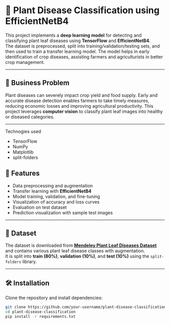 # 🌱 Plant Disease Classification using EfficientNetB4

This project implements a **deep learning model** for detecting and classifying plant leaf diseases using **TensorFlow** and **EfficientNetB4**.  
The dataset is preprocessed, split into training/validation/testing sets, and then used to train a transfer learning model. The model helps in early identification of crop diseases, assisting farmers and agriculturists in better crop management.  

---

## 📌 Business Problem
Plant diseases can severely impact crop yield and food supply. Early and accurate disease detection enables farmers to take timely measures, reducing economic losses and improving agricultural productivity. This project leverages **computer vision** to classify plant leaf images into healthy or diseased categories.

---

Technogies used
- TensorFlow
- NumPy
- Matplotlib
- split-folders


## 🚀 Features
- Data preprocessing and augmentation  
- Transfer learning with **EfficientNetB4**  
- Model training, validation, and fine-tuning  
- Visualization of accuracy and loss curves  
- Evaluation on test dataset  
- Prediction visualization with sample test images  

---

## 📂 Dataset
The dataset is downloaded from **[Mendeley Plant Leaf Diseases Dataset](https://data.mendeley.com/datasets/tywbtsjrjv/1)** and contains various plant leaf disease classes with augmentation.  
It is split into **train (80%)**, **validation (10%)**, and **test (10%)** using the `split-folders` library.

---

## 🛠️ Installation
Clone the repository and install dependencies:

```bash
git clone https://github.com/your-username/plant-disease-classification.git
cd plant-disease-classification
pip install -r requirements.txt
